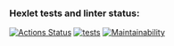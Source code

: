 ### Hexlet tests and linter status:
[![Actions Status](https://github.com/viktordiag/frontend-project-46/workflows/hexlet-check/badge.svg)](https://github.com/viktordiag/frontend-project-46/actions)
[![tests](https://github.com/viktordiag/frontend-project-46/actions/workflows/tests.yml/badge.svg)](https://github.com/viktordiag/frontend-project-46/actions/workflows/tests.yml)
[![Maintainability](https://api.codeclimate.com/v1/badges/c422b8c92e93dab9300b/maintainability)](https://codeclimate.com/github/viktordiag/frontend-project-46/maintainability)
